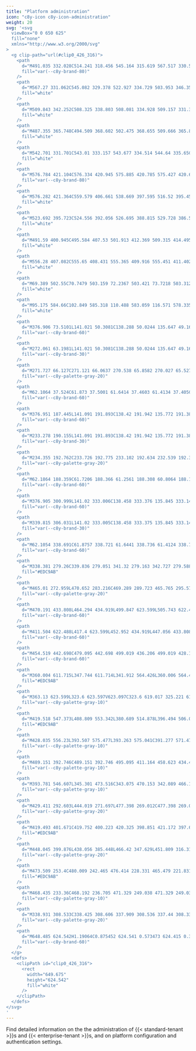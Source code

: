 ```yaml
---
title: "Platform administration"
icon: "c8y-icon c8y-icon-administration"
weight: 20
svg: '<svg
  viewBox="0 0 650 625"
  fill="none"
  xmlns="http://www.w3.org/2000/svg"
>
  <g clip-path="url(#clip0_426_316)">
    <path
      d="M491.035 332.028C514.241 318.456 545.164 315.619 567.517 330.555C539.61 339.267 515.685 357.569 499.973 382.223C493.948 391.753 488.239 402.98 477.539 406.534C470.881 408.746 463.45 407.382 457.129 404.34C450.808 401.297 445.388 396.7 440.045 392.153L438.338 391.759C451.25 368.179 467.829 345.6 491.035 332.028Z"
      fill="var(--c8y-brand-80)"
    />
    <path
      d="M567.27 331.062C545.082 329.378 522.927 334.729 503.953 346.354C499.824 348.784 496.104 351.85 492.929 355.439C489.95 359.034 487.988 363.362 487.247 367.972C486.47 372.257 486.171 376.73 484.365 380.752C483.411 382.796 482.034 384.616 480.327 386.092C478.62 387.567 476.62 388.665 474.458 389.314C469.115 391.069 463.459 390.8 457.937 390.345C451.806 389.84 445.446 389.217 439.576 391.499C438.865 391.776 438.478 390.656 439.188 390.38C449.401 386.41 460.356 390.893 470.845 389.004C475.739 388.123 480.397 385.761 482.811 381.232C484.922 377.271 485.234 372.659 485.984 368.314C486.641 363.806 488.391 359.527 491.083 355.851C494.065 352.113 497.661 348.909 501.717 346.377C510.759 340.53 520.663 336.142 531.067 333.372C542.925 330.146 555.246 328.971 567.5 329.899C568.258 329.957 568.023 331.119 567.27 331.062L567.27 331.062Z"
      fill="white"
    />
    <path
      d="M509.843 342.252C508.325 338.803 508.081 334.928 509.157 331.317C510.232 327.706 512.556 324.595 515.714 322.539C516.354 322.126 517.027 323.101 516.386 323.515C513.442 325.424 511.278 328.322 510.283 331.687C509.289 335.051 509.529 338.661 510.962 341.863C511.273 342.559 510.152 342.944 509.843 342.252H509.843Z"
      fill="white"
    />
    <path
      d="M487.355 365.748C494.509 368.602 502.475 368.655 509.666 365.896C510.378 365.622 510.765 366.741 510.054 367.015C502.566 369.872 494.276 369.8 486.838 366.814C486.129 366.529 486.65 365.464 487.355 365.748Z"
      fill="white"
    />
    <path
      d="M542.701 331.701C543.01 333.157 543.677 334.514 544.64 335.65C545.603 336.785 546.834 337.663 548.221 338.206C548.933 338.482 548.411 339.546 547.704 339.272C546.174 338.665 544.817 337.694 543.75 336.442C542.682 335.19 541.938 333.695 541.581 332.089C541.535 331.94 541.547 331.78 541.615 331.64C541.683 331.5 541.802 331.391 541.947 331.335C542.095 331.284 542.258 331.294 542.399 331.363C542.54 331.431 542.649 331.553 542.701 331.701Z"
      fill="white"
    />
    <path
      d="M576.784 421.104C576.334 420.945 575.885 420.785 575.427 420.631C569.373 418.515 563.157 416.895 556.841 415.786C556.354 415.693 555.859 415.605 555.37 415.526C540.124 413.017 524.545 413.36 509.424 416.538C503.408 417.808 497.498 419.534 491.744 421.7C483.797 424.693 475.42 428.571 467.191 428.758C466.333 428.787 465.473 428.763 464.618 428.686L437.991 393.872C437.97 393.762 437.941 393.659 437.92 393.549L436.793 392.207C437.082 392.075 437.384 391.944 437.673 391.811C437.841 391.734 438.014 391.664 438.181 391.586C438.295 391.537 438.408 391.488 438.508 391.437C438.546 391.421 438.584 391.405 438.613 391.394C438.713 391.343 438.811 391.306 438.902 391.262C440.591 390.524 442.289 389.796 443.994 389.079C444.002 389.073 444.002 389.073 444.016 389.075C457.023 383.646 470.598 379.256 484.408 377.066C484.824 377 485.247 376.928 485.675 376.878C491.905 375.925 498.203 375.483 504.505 375.556C507.956 375.607 511.402 375.833 514.83 376.233C523.685 377.283 532.321 379.719 540.419 383.452C556.562 390.896 570.145 403.42 576.324 419.845C576.482 420.265 576.634 420.678 576.784 421.104Z"
      fill="var(--c8y-brand-80)"
    />
    <path
      d="M576.282 421.364C559.579 406.661 538.669 397.595 516.52 395.453C511.76 394.908 506.944 395.116 502.249 396.07C497.705 397.147 493.533 399.421 490.165 402.656C486.965 405.609 484.033 409 480.17 411.124C478.177 412.182 475.983 412.807 473.731 412.957C471.48 413.107 469.222 412.78 467.105 411.996C461.782 410.181 457.428 406.561 453.293 402.873C448.702 398.778 443.999 394.452 437.938 392.739C437.204 392.532 437.569 391.405 438.302 391.612C448.847 394.591 454.894 404.766 464.406 409.573C468.845 411.816 473.986 412.735 478.64 410.572C482.71 408.681 485.736 405.186 488.951 402.168C492.19 398.964 496.164 396.601 500.526 395.287C505.158 394.097 509.958 393.704 514.721 394.125C525.46 394.9 536.01 397.36 545.985 401.413C557.395 405.975 567.941 412.456 577.165 420.574C577.736 421.077 576.849 421.863 576.282 421.364H576.282Z"
      fill="white"
    />
    <path
      d="M523.692 395.723C524.556 392.056 526.695 388.815 529.728 386.579C532.761 384.344 536.489 383.259 540.248 383.519C540.401 383.531 540.544 383.602 540.646 383.717C540.748 383.832 540.801 383.982 540.794 384.135C540.788 384.289 540.722 384.434 540.61 384.54C540.499 384.646 540.351 384.704 540.197 384.703C536.697 384.455 533.224 385.465 530.405 387.553C527.585 389.64 525.604 392.667 524.82 396.087C524.649 396.83 523.522 396.462 523.692 395.723V395.723Z"
      fill="white"
    />
    <path
      d="M491.59 400.945C495.584 407.53 501.913 412.369 509.315 414.495C510.049 414.705 509.684 415.833 508.952 415.623C501.253 413.395 494.677 408.347 490.536 401.485C490.142 400.83 491.198 400.294 491.59 400.945Z"
      fill="white"
    />
    <path
      d="M556.28 407.082C555.65 408.431 555.365 409.916 555.451 411.402C555.537 412.889 555.99 414.331 556.771 415.599C557.173 416.248 556.116 416.784 555.716 416.139C554.86 414.734 554.361 413.141 554.263 411.499C554.165 409.856 554.47 408.215 555.153 406.718C555.205 406.572 555.311 406.451 555.45 406.38C555.588 406.309 555.749 406.293 555.898 406.336C556.047 406.385 556.171 406.491 556.243 406.63C556.314 406.77 556.328 406.932 556.28 407.082Z"
      fill="white"
    />
    <path
      d="M69.389 502.55C70.7479 503.159 72.2367 503.421 73.7218 503.312C75.207 503.204 76.6419 502.728 77.8977 501.928C78.5404 501.515 79.0926 502.564 78.454 502.974C77.0624 503.851 75.4771 504.375 73.8365 504.498C72.1959 504.622 70.55 504.342 69.0426 503.683C68.8954 503.633 68.7727 503.528 68.6996 503.391C68.6266 503.253 68.6085 503.093 68.6492 502.943C68.6959 502.793 68.7997 502.668 68.9382 502.594C69.0767 502.521 69.2387 502.505 69.389 502.55Z"
      fill="white"
    />
    <path
      d="M95.175 584.66C102.849 585.318 110.488 583.059 116.571 578.335C117.173 577.866 117.869 578.826 117.267 579.294C110.928 584.198 102.973 586.533 94.9893 585.83C94.2284 585.763 94.4182 584.593 95.175 584.66Z"
      fill="white"
    />
    <path
      d="M376.906 73.5101L141.021 50.3081C138.288 50.0244 135.647 49.1623 133.274 47.7791C130.825 46.354 128.654 44.4974 126.867 42.2991C123.024 37.5999 120.916 31.7213 120.897 25.6511C120.894 24.1726 121.026 22.6969 121.29 21.2421C121.542 19.8486 121.928 18.4826 122.443 17.1631C122.94 15.8864 123.568 14.664 124.315 13.5151C125.049 12.3863 125.904 11.3402 126.864 10.3951C127.797 9.47442 128.832 8.66225 129.948 7.97411C132.12 6.63476 134.576 5.82275 137.119 5.6031C138.418 5.49165 139.726 5.5252 141.019 5.70311L376.906 37.6111C378.706 37.8785 380.411 38.5926 381.865 39.6881C383.457 40.8828 384.818 42.3576 385.882 44.0401C387.067 45.8934 387.974 47.9105 388.574 50.0271C389.227 52.3066 389.559 54.6666 389.558 57.0381C389.559 58.1936 389.479 59.3479 389.318 60.4921C389.164 61.5825 388.928 62.6596 388.612 63.7141C388.311 64.718 387.926 65.6948 387.461 66.6341C387.017 67.5312 386.489 68.384 385.884 69.1811C385.318 69.9282 384.672 70.6113 383.959 71.2181C383.296 71.7802 382.566 72.2573 381.785 72.6381C380.271 73.3769 378.581 73.6786 376.905 73.5091L376.906 73.5101Z"
      fill="var(--c8y-brand-60)"
    />
    <path
      d="M272.061 63.1981L141.021 50.3081C138.288 50.0244 135.647 49.1623 133.273 47.7791C130.825 46.3541 128.654 44.4974 126.867 42.2991C123.024 37.5999 120.916 31.7213 120.897 25.6511C120.894 24.1726 121.026 22.6969 121.29 21.2421C121.542 19.8486 121.928 18.4826 122.443 17.1631C122.94 15.8864 123.568 14.664 124.315 13.5151C125.049 12.3863 125.904 11.3402 126.864 10.3951C127.797 9.47442 128.832 8.66225 129.948 7.97411C132.12 6.63476 134.576 5.82275 137.118 5.6031C138.418 5.49165 139.726 5.5252 141.019 5.70311L272.059 23.4321L272.061 63.1981Z"
      fill="var(--c8y-brand-30)"
    />
    <path
      d="M271.727 66.127C271.121 66.0637 270.538 65.8582 270.027 65.527C269.487 65.179 269.017 64.7338 268.641 64.214C268.231 63.6523 267.914 63.0288 267.701 62.367C267.471 61.6623 267.355 60.926 267.355 60.185V25.339C267.35 24.6245 267.467 23.9145 267.7 23.239C267.905 22.6415 268.225 22.0896 268.641 21.614C269.019 21.1763 269.495 20.8338 270.031 20.614C270.57 20.4 271.156 20.3311 271.731 20.414C272.337 20.5037 272.916 20.7315 273.421 21.08C273.957 21.4509 274.422 21.9149 274.795 22.45C275.198 23.0218 275.511 23.6526 275.723 24.32C275.948 25.0238 276.062 25.7581 276.063 26.497V61.062C276.067 61.776 275.952 62.4857 275.723 63.162C275.519 63.7658 275.204 64.3261 274.795 64.814C274.42 65.2616 273.949 65.6188 273.417 65.859C272.886 66.0925 272.304 66.1848 271.727 66.127Z"
      fill="var(--c8y-palette-gray-20)"
    />
    <path
      d="M62.1064 37.524C61.873 37.5001 61.6414 37.4603 61.4134 37.405C61.1799 37.3482 60.9504 37.276 60.7264 37.189C60.4961 37.0997 60.2716 36.9958 60.0544 36.878C59.8297 36.7561 59.6126 36.6205 59.4044 36.472C58.1457 35.5751 57.2497 34.2573 56.8784 32.757C56.7553 32.258 56.6932 31.746 56.6934 31.232V5.06602C56.6916 4.56713 56.7538 4.07008 56.8784 3.58701C56.9956 3.13097 57.1756 2.69344 57.4134 2.28701C57.8798 1.49301 58.5737 0.857253 59.4054 0.462013C59.8233 0.262097 60.2685 0.124955 60.7264 0.055015C61.1835 -0.014065 61.6482 -0.0181137 62.1064 0.0430064C62.5799 0.106542 63.0429 0.232303 63.4834 0.417015C63.9497 0.612584 64.3903 0.864455 64.7954 1.16701L85.6934 16.692C86.0669 16.9699 86.409 17.2878 86.7134 17.64C87.3166 18.3373 87.7636 19.1557 88.0244 20.04C88.1551 20.4835 88.2373 20.9398 88.2694 21.401C88.2694 21.4378 88.2717 21.4745 88.2764 21.511C88.2811 21.5475 88.2811 21.5845 88.2764 21.621V21.842C88.2781 22.3291 88.2189 22.8145 88.1004 23.287C87.9884 23.7323 87.8168 24.1605 87.5904 24.56C87.3705 24.9473 87.096 25.3009 86.7754 25.61C86.4548 25.9204 86.0902 26.1819 85.6934 26.386L64.7934 37.027C64.5853 37.1329 64.3697 37.2234 64.1484 37.298C63.9302 37.3717 63.707 37.4296 63.4804 37.471C63.2545 37.5123 63.0259 37.5373 62.7964 37.546C62.5662 37.5548 62.3356 37.5474 62.1064 37.524Z"
      fill="var(--c8y-brand-60)"
    />
    <path
      d="M376.951 187.445L141.091 191.893C138.42 191.942 135.772 191.388 133.345 190.272C130.912 189.145 128.732 187.537 126.938 185.543C125.054 183.454 123.575 181.033 122.577 178.402C120.433 172.727 120.433 166.464 122.577 160.789C123.575 158.158 125.054 155.736 126.938 153.646C128.732 151.651 130.912 150.04 133.345 148.911C135.772 147.793 138.42 147.237 141.091 147.285L376.951 151.548C378.709 151.593 380.422 152.111 381.91 153.048C383.499 154.052 384.866 155.37 385.926 156.921C387.121 158.655 388.029 160.57 388.617 162.592C389.929 167.096 389.929 171.88 388.617 176.384C388.029 178.407 387.121 180.323 385.926 182.058C384.867 183.613 383.5 184.935 381.91 185.943C380.422 186.881 378.709 187.4 376.951 187.445Z"
      fill="var(--c8y-brand-60)"
    />
    <path
      d="M233.278 190.155L141.091 191.893C138.42 191.942 135.772 191.388 133.345 190.272C130.912 189.145 128.732 187.536 126.938 185.543C125.054 183.454 123.575 181.032 122.577 178.402C121.508 175.59 120.963 172.605 120.969 169.596C120.968 168.102 121.1 166.611 121.362 165.141C121.619 163.705 122.005 162.295 122.515 160.928C123.018 159.584 123.644 158.289 124.387 157.061C125.125 155.842 125.978 154.697 126.935 153.642C127.867 152.612 128.9 151.678 130.019 150.855C131.095 150.065 132.252 149.391 133.469 148.845C135.864 147.769 138.467 147.237 141.091 147.285L233.278 148.951V190.155Z"
      fill="var(--c8y-brand-30)"
    />
    <path
      d="M234.355 192.762C233.726 192.775 233.102 192.634 232.539 192.352C231.966 192.062 231.459 191.655 231.051 191.158C230.611 190.623 230.27 190.013 230.044 189.358C229.797 188.646 229.672 187.898 229.674 187.144V151.084C229.672 150.33 229.797 149.581 230.044 148.868C230.27 148.213 230.611 147.603 231.051 147.068C231.46 146.573 231.966 146.167 232.539 145.878C233.102 145.596 233.726 145.455 234.355 145.468C234.989 145.483 235.609 145.65 236.165 145.954C236.735 146.267 237.237 146.691 237.64 147.201C238.074 147.747 238.41 148.363 238.633 149.023C238.876 149.735 238.999 150.482 238.997 151.234V186.994C238.999 187.746 238.876 188.493 238.633 189.205C238.41 189.865 238.074 190.482 237.64 191.028C237.237 191.539 236.735 191.963 236.165 192.277C235.609 192.581 234.989 192.747 234.355 192.762Z"
      fill="var(--c8y-palette-gray-20)"
    />
    <path
      d="M62.1864 188.359C61.7206 188.366 61.2561 188.308 60.8064 188.186C60.5773 188.124 60.3528 188.047 60.1344 187.954C59.9108 187.859 59.694 187.749 59.4854 187.624C59.0676 187.376 58.6849 187.073 58.3474 186.724C58.0135 186.376 57.7267 185.986 57.4944 185.564C57.2587 185.135 57.0789 184.678 56.9594 184.204C56.8357 183.714 56.7735 183.21 56.7744 182.704V156.538C56.7735 156.032 56.8357 155.528 56.9594 155.038C57.0792 154.564 57.2589 154.108 57.4944 153.68C57.9616 152.827 58.6497 152.116 59.4864 151.621C59.8987 151.372 60.3432 151.182 60.8074 151.054C61.7117 150.809 62.6664 150.823 63.5634 151.093C64.0252 151.232 64.4661 151.433 64.8744 151.69L85.7744 164.764L85.8494 164.812L85.9244 164.861L85.9984 164.911L86.0714 164.962C86.4069 165.205 86.7133 165.485 86.9844 165.798C87.2551 166.11 87.4899 166.451 87.6844 166.815C87.8806 167.184 88.0358 167.573 88.1474 167.976C88.2623 168.39 88.3327 168.815 88.3574 169.244V169.609C88.3582 170.103 88.2991 170.595 88.1814 171.074C88.0673 171.537 87.896 171.985 87.6714 172.406C87.4501 172.821 87.1766 173.206 86.8574 173.551C86.535 173.898 86.1681 174.2 85.7664 174.451L64.8744 187.548C64.6677 187.678 64.4526 187.794 64.2304 187.895C64.0137 187.994 63.7905 188.078 63.5624 188.146C63.3382 188.213 63.1097 188.265 62.8784 188.301C62.6493 188.336 62.4181 188.356 62.1864 188.359Z"
      fill="var(--c8y-brand-60)"
    />
    <path
      d="M376.905 300.999L141.02 333.006C138.458 333.376 135.845 333.143 133.388 332.327C130.931 331.512 128.698 330.135 126.865 328.306C124.969 326.42 123.484 324.163 122.503 321.675C121.424 318.932 120.878 316.008 120.896 313.06C120.916 306.989 123.024 301.11 126.866 296.41C128.654 294.211 130.825 292.353 133.273 290.927C135.647 289.543 138.288 288.68 141.02 288.395L376.905 265.101C378.612 264.93 380.332 265.247 381.864 266.017C383.447 266.831 384.822 267.999 385.881 269.429C387.086 271.043 387.997 272.856 388.573 274.786C389.238 276.984 389.57 279.27 389.557 281.567C389.559 283.938 389.227 286.298 388.573 288.578C387.974 290.695 387.067 292.712 385.881 294.566C384.818 296.249 383.457 297.724 381.864 298.92C380.411 300.016 378.706 300.731 376.905 300.999Z"
      fill="var(--c8y-brand-60)"
    />
    <path
      d="M339.815 306.031L141.02 333.005C138.458 333.375 135.845 333.142 133.388 332.327C130.931 331.511 128.698 330.134 126.865 328.305C124.969 326.419 123.484 324.162 122.503 321.674C121.424 318.932 120.879 316.009 120.896 313.063C120.897 311.554 121.028 310.049 121.289 308.563C122.07 304.098 123.99 299.911 126.863 296.406C127.795 295.268 128.828 294.216 129.947 293.263C131.018 292.35 132.173 291.54 133.396 290.846C134.578 290.176 135.825 289.628 137.117 289.21C138.385 288.8 139.692 288.527 141.017 288.395L339.815 268.763V306.031Z"
      fill="var(--c8y-brand-30)"
    />
    <path
      d="M62.1054 338.691C61.8757 338.721 61.6441 338.736 61.4124 338.734C61.1827 338.732 60.9535 338.714 60.7264 338.68C60.2684 338.61 59.8233 338.473 59.4054 338.273C58.5731 337.877 57.8791 337.24 57.4134 336.444C57.1756 336.038 56.9955 335.6 56.8784 335.144C56.7542 334.663 56.6921 334.168 56.6934 333.671V307.501C56.6934 306.988 56.7555 306.477 56.8784 305.979C57.2502 304.479 58.1466 303.16 59.4054 302.263C59.8141 301.97 60.2579 301.729 60.7264 301.546C61.1694 301.373 61.6335 301.261 62.1064 301.211C62.5656 301.163 63.0291 301.181 63.4834 301.263C63.9392 301.346 64.3805 301.496 64.7934 301.706L85.6934 312.339L85.7694 312.378L85.8444 312.419L85.9184 312.461L85.9914 312.504C86.3084 312.696 86.6006 312.927 86.8614 313.19C87.1213 313.453 87.3489 313.745 87.5394 314.062C87.734 314.386 87.8914 314.731 88.0084 315.091C88.1305 315.467 88.2123 315.855 88.2524 316.248C88.2577 316.3 88.2624 316.352 88.2664 316.404C88.2704 316.456 88.2737 316.509 88.2764 316.562C88.2764 316.615 88.2784 316.668 88.2824 316.721C88.2864 316.775 88.2864 316.828 88.2824 316.882C88.2824 317.383 88.2233 317.881 88.1064 318.368C87.877 319.335 87.4277 320.237 86.7934 321.002C86.4687 321.388 86.0995 321.734 85.6934 322.033L64.7934 337.566C64.587 337.719 64.3716 337.86 64.1484 337.988C63.9328 338.112 63.7097 338.221 63.4804 338.317C63.2577 338.41 63.0292 338.489 62.7964 338.552C62.5694 338.614 62.3386 338.66 62.1054 338.691Z"
      fill="var(--c8y-brand-60)"
    />
    <path
      d="M338.381 279.26C339.836 279.051 341.32 279.163 342.727 279.588C344.134 280.014 345.431 280.743 346.525 281.724C347.62 282.705 348.487 283.914 349.064 285.266C349.641 286.618 349.915 288.08 349.866 289.549L383.215 302.386L368.106 313.182L338.753 299.336C336.29 299.09 334.003 297.949 332.325 296.13C330.647 294.31 329.695 291.938 329.65 289.463C329.604 286.989 330.467 284.583 332.077 282.703C333.686 280.822 335.929 279.597 338.381 279.26H338.381Z"
      fill="#EDC9AB"
    />
    <path
      d="M465.01 272.959L470.652 283.216C469.289 289.723 465.765 295.576 460.653 299.826C452.015 307.111 406.849 334.244 406.849 334.244L349.83 305.618L359.804 292.364L404.57 307.366L429.824 283.519L465.01 272.959Z"
      fill="var(--c8y-palette-gray-20)"
    />
    <path
      d="M470.191 433.808L464.294 434.919L499.847 623.599L505.743 622.488L470.191 433.808Z"
      fill="var(--c8y-brand-60)"
    />
    <path
      d="M411.504 622.488L417.4 623.599L452.952 434.919L447.056 433.808L411.504 622.488Z"
      fill="var(--c8y-brand-60)"
    />
    <path
      d="M454.519 442.698C479.095 442.698 499.019 436.206 499.019 428.198C499.019 420.189 479.095 413.698 454.519 413.698C429.942 413.698 410.019 420.189 410.019 428.198C410.019 436.206 429.942 442.698 454.519 442.698Z"
      fill="var(--c8y-brand-60)"
    />
    <path
      d="M360.004 611.715L347.744 611.714L341.912 564.426L360.006 564.427L360.004 611.715Z"
      fill="#EDC9AB"
    />
    <path
      d="M363.13 623.599L323.6 623.597V623.097C323.6 619.017 325.221 615.103 328.107 612.218C330.992 609.332 334.906 607.711 338.986 607.711H338.987L363.131 607.712L363.13 623.599Z"
      fill="var(--c8y-palette-gray-10)"
    />
    <path
      d="M419.518 547.373L408.809 553.342L380.689 514.878L396.494 506.068L419.518 547.373Z"
      fill="#EDC9AB"
    />
    <path
      d="M428.035 556.23L393.507 575.477L393.263 575.041C391.277 571.476 390.787 567.269 391.902 563.344C393.018 559.418 395.646 556.097 399.211 554.11L399.211 554.109L420.3 542.354L428.035 556.23Z"
      fill="var(--c8y-palette-gray-10)"
    />
    <path
      d="M489.151 392.746C489.151 392.746 495.095 411.164 458.623 434.455L411.651 481.261L362.844 598.01L333.869 585.02L378.428 466.078L404.486 420.454L405.242 395.697L411.651 378.246L458.151 361.746L489.151 392.746Z"
      fill="var(--c8y-palette-gray-10)"
    />
    <path
      d="M393.781 546.607L345.301 473.516C343.075 470.153 342.089 466.119 342.513 462.108C342.938 458.097 344.745 454.359 347.626 451.536L396.712 403.52L405.035 395.197H423.659L414.926 427.418L384.629 461.761L419.654 523.739L393.781 546.607Z"
      fill="var(--c8y-palette-gray-10)"
    />
    <path
      d="M429.411 292.603L444.019 271.697L477.398 269.012C477.398 269.012 506.093 296.048 500.872 331.647C495.651 367.246 490.651 402.246 490.651 402.246C490.651 402.246 438.651 365.246 411.651 378.246L429.411 292.603Z"
      fill="var(--c8y-palette-gray-20)"
    />
    <path
      d="M419.493 401.671C419.752 400.223 420.325 398.851 421.172 397.649C422.019 396.447 423.119 395.446 424.395 394.715C425.671 393.985 427.091 393.543 428.556 393.421C430.021 393.298 431.495 393.499 432.874 394.008L455.553 366.392L461.045 384.131L438.667 407.636C437.658 409.896 435.855 411.708 433.6 412.728C431.345 413.747 428.794 413.905 426.431 413.169C424.067 412.434 422.056 410.857 420.777 408.738C419.499 406.619 419.042 404.104 419.493 401.671Z"
      fill="#EDC9AB"
    />
    <path
      d="M448.045 399.876L438.056 385.448L466.42 347.629L451.809 316.318L452.873 279.074L464.947 276.844L465.097 276.919C470.967 280.298 475.505 285.583 477.956 291.897C480.969 299.427 487.693 327.696 491.433 343.876C492.168 347.011 492.087 350.282 491.2 353.378C490.312 356.474 488.646 359.29 486.361 361.56L448.045 399.876Z"
      fill="var(--c8y-palette-gray-20)"
    />
    <path
      d="M473.509 253.4C480.009 242.465 476.414 228.331 465.479 221.831C454.544 215.331 440.41 218.926 433.91 229.861C427.41 240.796 431.005 254.93 441.94 261.43C452.875 267.93 467.009 264.335 473.509 253.4Z"
      fill="#EDC9AB"
    />
    <path
      d="M468.435 233.36C468.192 236.705 471.329 249.038 471.329 249.038C473.628 245.17 470.016 258.023 470.016 258.023C507.747 231.723 477.934 205.3 466.272 207.649C466.516 204.304 457.005 205.629 457.005 205.629C453.381 199.985 445.438 207.477 445.438 207.477L446.971 204.898C440.804 206.467 434.709 225.525 434.709 225.525C436.801 233.747 468.679 230.016 468.435 233.36Z"
      fill="var(--c8y-palette-gray-10)"
    />
    <path
      d="M338.931 308.533C338.425 308.606 337.909 308.536 337.44 308.333C336.964 308.12 336.546 307.797 336.219 307.391C335.849 306.936 335.568 306.416 335.389 305.858C335.185 305.22 335.084 304.554 335.089 303.885V271.222C335.087 270.53 335.189 269.841 335.389 269.178C335.575 268.563 335.855 267.981 336.219 267.452C336.546 266.97 336.96 266.554 337.441 266.225C337.885 265.921 338.397 265.733 338.931 265.676C339.441 265.626 339.955 265.717 340.417 265.939C340.891 266.172 341.305 266.51 341.629 266.927C341.992 267.392 342.269 267.919 342.445 268.482C342.647 269.119 342.748 269.783 342.745 270.451V302.867C342.745 303.558 342.644 304.245 342.445 304.906C342.262 305.525 341.987 306.114 341.629 306.652C341.305 307.145 340.894 307.575 340.417 307.922C339.978 308.243 339.468 308.452 338.931 308.533Z"
      fill="var(--c8y-palette-gray-20)"
    />
    <path
      d="M648.485 624.542H1.19064C0.875452 624.541 0.573473 624.415 0.350922 624.192C0.12837 623.968 0.00341797 623.666 0.00341797 623.351C0.00341797 623.036 0.12837 622.733 0.350922 622.51C0.573473 622.287 0.875452 622.161 1.19064 622.16H648.485C648.8 622.16 649.103 622.286 649.327 622.509C649.55 622.732 649.675 623.035 649.675 623.351C649.675 623.667 649.55 623.969 649.327 624.193C649.103 624.416 648.8 624.542 648.485 624.542Z"
      fill="var(--c8y-brand-60)"
    />
  </g>
  <defs>
    <clipPath id="clip0_426_316">
      <rect
        width="649.675"
        height="624.542"
        fill="white"
      />
    </clipPath>
  </defs>
</svg>
'
---
```


Find detailed information on the the administration of {{< standard-tenant >}}s and {{< enterprise-tenant >}}s, and on platform configuration and authentication settings.  
